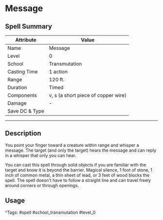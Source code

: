 # Message

## Spell Summary

| Attribute        | Value                  |
|------------------|------------------------|
| Name             | Message                 |
| Level            | 0                |
| School           | Transmutation          |
| Casting Time     | 1 action              |
| Range            | 120 ft.            |
| Duration         | Timed             |
| Components       | v, s (a short piece of copper wire)             |
| Damage           | -               |
| Save DC & Type   |              |

---

## Description

You point your finger toward a creature within range and whisper a message. The target (and only the target) hears the message and can reply in a whisper that only you can hear.

You can cast this spell through solid objects if you are familiar with the target and know it is beyond the barrier. Magical silence, 1 foot of stone, 1 inch of common metal, a thin sheet of lead, or 3 feet of wood blocks the spell. The spell doesn't have to follow a straight line and can travel freely around corners or through openings.

## Usage


^Tags: #spell #school_transmutation #level_0